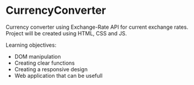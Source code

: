# CurrencyConverter

Currency converter using Exchange-Rate API for current exchange rates. Project will be created using HTML, CSS and JS.

Learning objectives:
- DOM manipulation
- Creating clear functions
- Creating a responsive design
- Web application that can be usefull
